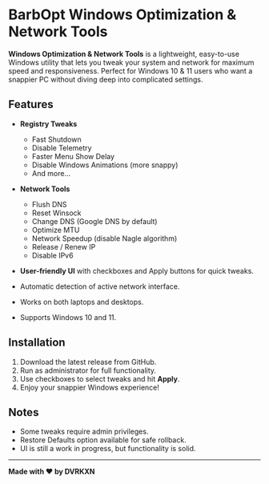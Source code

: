 # BarbOpt Windows Optimization & Network Tools

**Windows Optimization & Network Tools** is a lightweight, easy-to-use Windows utility that lets you tweak your system and network for maximum speed and responsiveness. Perfect for Windows 10 & 11 users who want a snappier PC without diving deep into complicated settings.

## Features

- **Registry Tweaks**
  - Fast Shutdown
  - Disable Telemetry
  - Faster Menu Show Delay
  - Disable Windows Animations (more snappy)
  - And more…

- **Network Tools**
  - Flush DNS
  - Reset Winsock
  - Change DNS (Google DNS by default)
  - Optimize MTU
  - Network Speedup (disable Nagle algorithm)
  - Release / Renew IP
  - Disable IPv6

- **User-friendly UI** with checkboxes and Apply buttons for quick tweaks.
- Automatic detection of active network interface.
- Works on both laptops and desktops.
- Supports Windows 10 and 11.

## Installation

1. Download the latest release from GitHub.  
2. Run as administrator for full functionality.  
3. Use checkboxes to select tweaks and hit **Apply**.  
4. Enjoy your snappier Windows experience!

## Notes

- Some tweaks require admin privileges.  
- Restore Defaults option available for safe rollback.  
- UI is still a work in progress, but functionality is solid.  

---
**Made with ❤️ by DVRKXN**  
